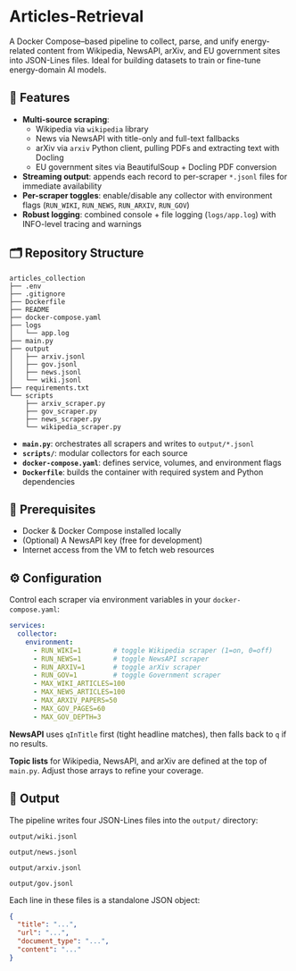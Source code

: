 # Articles-Retrieval

A Docker Compose–based pipeline to collect, parse, and unify energy-related content from Wikipedia, NewsAPI, arXiv, and EU government sites into JSON-Lines files. Ideal for building datasets to train or fine-tune energy-domain AI models.

## 🚀 Features

- **Multi-source scraping**:  
  - Wikipedia via `wikipedia` library  
  - News via NewsAPI with title-only and full-text fallbacks 
  - arXiv via `arxiv` Python client, pulling PDFs and extracting text with Docling  
  - EU government sites via BeautifulSoup + Docling PDF conversion  
- **Streaming output**: appends each record to per-scraper `*.jsonl` files for immediate availability  
- **Per-scraper toggles**: enable/disable any collector with environment flags (`RUN_WIKI`, `RUN_NEWS`, `RUN_ARXIV`, `RUN_GOV`)  
- **Robust logging**: combined console + file logging (`logs/app.log`) with INFO-level tracing and warnings  

## 🗂 Repository Structure

```text
articles_collection
├── .env
├── .gitignore
├── Dockerfile
├── README
├── docker-compose.yaml
├── logs
│   └── app.log
├── main.py
├── output
│   ├── arxiv.jsonl
│   ├── gov.jsonl
│   ├── news.jsonl
│   └── wiki.jsonl
├── requirements.txt
└── scripts
    ├── arxiv_scraper.py
    ├── gov_scraper.py
    ├── news_scraper.py
    └── wikipedia_scraper.py
```

- **`main.py`**: orchestrates all scrapers and writes to `output/*.jsonl`  
- **`scripts/`**: modular collectors for each source  
- **`docker-compose.yaml`**: defines service, volumes, and environment flags  
- **`Dockerfile`**: builds the container with required system and Python dependencies  

## 🔧 Prerequisites

- Docker & Docker Compose installed locally 
- (Optional) A NewsAPI key (free for development) 
- Internet access from the VM to fetch web resources  

## ⚙️ Configuration

Control each scraper via environment variables in your `docker-compose.yaml`:

```yaml
services:
  collector:
    environment:
      - RUN_WIKI=1        # toggle Wikipedia scraper (1=on, 0=off)
      - RUN_NEWS=1        # toggle NewsAPI scraper
      - RUN_ARXIV=1       # toggle arXiv scraper
      - RUN_GOV=1         # toggle Government scraper
      - MAX_WIKI_ARTICLES=100
      - MAX_NEWS_ARTICLES=100
      - MAX_ARXIV_PAPERS=50
      - MAX_GOV_PAGES=60
      - MAX_GOV_DEPTH=3
```

**NewsAPI** uses `qInTitle` first (tight headline matches), then falls back to `q` if no results.

**Topic lists** for Wikipedia, NewsAPI, and arXiv are defined at the top of `main.py`. Adjust those arrays to refine your coverage.

## 📂 Output

The pipeline writes four JSON-Lines files into the `output/` directory:

`output/wiki.jsonl`

`output/news.jsonl`

`output/arxiv.jsonl`

`output/gov.jsonl`

Each line in these files is a standalone JSON object:

```json
{ 
  "title": "...", 
  "url": "...", 
  "document_type": "...", 
  "content": "..." 
}
```